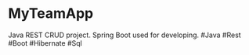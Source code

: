 # MyTeamApp
Java REST CRUD project. Spring Boot used for developing. #Java #Rest #Boot #Hibernate #Sql
